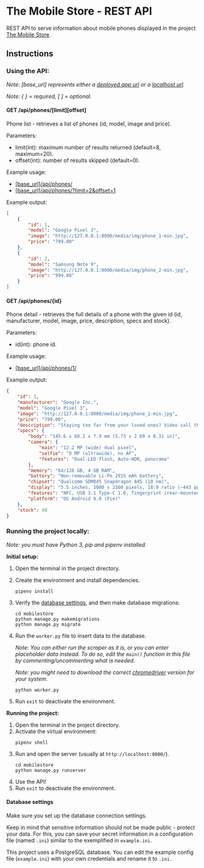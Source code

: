 # The Mobile Store - REST API

REST API to serve information about mobile phones displayed in the project [The Mobile Store](https://github.com/nick-rudenko/the-mobile-store).

## Instructions

### Using the API:
*Note: [base_url] represents either a [deployed app url](https://the-mobile-store.herokuapp.com/) or a [localhost url](http://localhost:8000/).*

*Note: { } = required, [ ] = optional.*

#### GET /api/phones/[limit][offset]
Phone list - retrieves a list of phones (id, model, image and price).

Parameters:
* limit(int): maximum number of results returned (default=8, maximum=20).
* offset(int): number of results skipped (default=0).

Example usage:
* [[base_url]/api/phones/](https://the-mobile-store.herokuapp.com/api/phones)
* [[base_url]/api/phones/?limit=2&offset=1](https://the-mobile-store.herokuapp.com/api/phones/?limit=2&offset=1)

Example output:

```json
[
    {
        "id": 1,
        "model": "Google Pixel 3",
        "image": "http://127.0.0.1:8000/media/img/phone_1-min.jpg",
        "price": "799.00"
    },
    {
        "id": 2,
        "model": "Samsung Note 9",
        "image": "http://127.0.0.1:8000/media/img/phone_2-min.jpg",
        "price": "999.00"
    }
]
```

#### GET /api/phones/{id}

Phone detail - retrieves the full details of a phone with the given id (id, manufacturer, model, image, price, description, specs and stock).

Parameters:
* id(int): phone id.

Example usage:
* [[base_url]/api/phones/1/](https://the-mobile-store.herokuapp.com/api/phones/1/)

Example output:

```json
{
    "id": 1,
    "manufacturer": "Google Inc.",
    "model": "Google Pixel 3",
    "image": "http://127.0.0.1:8000/media/img/phone_1-min.jpg",
    "price": "799.00",
    "description": "Staying too far from your loved ones? Video call them for hours on end. The weather is romantic? Listen to your favourite playlists all day long. Don’t want to go out this weekend? Then binge watch your favourite series on the Internet. The Pixel 3 ensures that there’s never a dull moment, all thanks to its powerful battery, impressive cameras and its expansive bezel-less display.",
    "specs": {
        "body": "145.6 x 68.2 x 7.9 mm (5.73 x 2.69 x 0.31 in)",
        "camera": {
            "main": "12.2 MP (wide) dual pixel",
            "selfie": "8 MP (ultrawide), no AF",
            "features": "Dual-LED flash, Auto-HDR, panorama"
        },
        "memory": "64/128 GB, 4 GB RAM",
        "battery": "Non-removable Li-Po 2915 mAh battery",
        "chipset": "Qualcomm SDM845 Snapdragon 845 (10 nm)",
        "display": "5.5 inches, 1080 x 2160 pixels, 18:9 ratio (~443 ppi density)",
        "features": "NFC, USB 3.1 Type-C 1.0, fingerprint (rear-mounted), fast battery charging, Gorilla Glass 5, aluminum frame, IP68 dust/water resistant, Always-on display, HDR",
        "platform": "OS Android 9.0 (Pie)"
    },
    "stock": 49
}
```

### Running the project locally:

*Note: you must have Python 3, pip and pipenv installed.*

**Initial setup:**

1. Open the terminal in the project directory.
2. Create the environment and install dependencies.
    ```shell
    pipenv install
    ```
3. Verify the [database settings](####databasesettings), and then make database migrations:
    ```shell
    cd mobilestore
    python manage.py makemigrations
    python manage.py migrate 
    ```
4. Run the `worker.py` file to insert data to the database. 

    *Note: You can either run the scraper as it is, or you can  enter placeholder data instead. To do so, edit the `main()` function in this file by commenting/uncommenting what is needed.*

    *Note: you might need to download the correct [chromedriver](http://chromedriver.chromium.org/) version for your system.*

    ```shell
    python worker.py
    ```
3. Run `exit` to deactivate the environment.  

**Running the project:**
1. Open the terminal in the project directory.
2. Activate the virtual environment:
    ```shell
    pipenv shell
    ```
2. Run and open the server (usually at `http://localhost:8000/`).
    ```shell
    cd mobilestore
    python manage.py runserver
    ```
2. Use the API!
3. Run `exit` to deactivate the environment.

#### Database settings

Make sure you set up the database connection settings. 

Keep in mind that sensitive information should not be made public - protect your data. For this, you can save your secret information in a configuration file (named `.ini`) similar to the exemplified in `example.ini`.

This project uses a PostgreSQL database. You can edit the example config file (`example.ini`) with your own credentials and rename it to `.ini`. 
